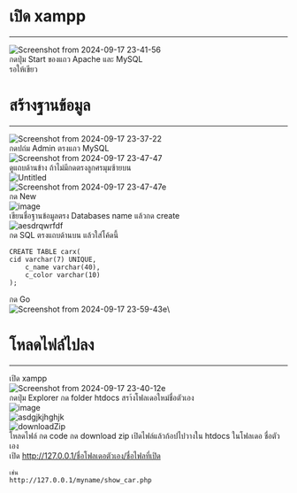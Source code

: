 # เปิด xampp
---
![Screenshot from 2024-09-17 23-41-56](https://github.com/user-attachments/assets/67c37c57-da4d-4d9d-aec3-29c8627ece28) \
กดปุ่ม Start ของแถว Apache และ MySQL\
รอให้เขียว

# สร้างฐานข้อมูล
---
![Screenshot from 2024-09-17 23-37-22](https://github.com/user-attachments/assets/22815731-097f-4ff0-8e00-c430a4e537b5)\
กดปถ่ม Admin ตรงแถว MySQL\
![Screenshot from 2024-09-17 23-47-47](https://github.com/user-attachments/assets/8eac629a-1b2e-4768-a343-027b6c36358f)\
ดูแถบด้านข้าง ถ้าไม่มีกดตรงลูกศรมุมซ้ายบน\
![Untitled](https://github.com/user-attachments/assets/a4c52d52-67ee-447d-a6e2-a86a19a780ad)\
![Screenshot from 2024-09-17 23-47-47e](https://github.com/user-attachments/assets/966cb337-1e20-4736-97f3-f21f0b8667e8)\
กด New\
![image](https://github.com/user-attachments/assets/4ad9ec44-43d6-4e08-991a-d89c1c6eabc9)\
เขียนชื่อฐานข้อมูลตรง  Databases name แล้วกด create\
![aesdrqwrfdf](https://github.com/user-attachments/assets/75950639-d9f8-4259-ae3b-673d8d29da35)\
กด SQL ตรงแถบด้านบน แล้วใส่โค้ดนี้
```
CREATE TABLE carx(
cid varchar(7) UNIQUE,
    c_name varchar(40),
    c_color varchar(10)
);
```
กด Go\
![Screenshot from 2024-09-17 23-59-43e](https://github.com/user-attachments/assets/dff4bb99-c4b5-4e97-9dc3-f49dfe58f5eb)\

# โหลดไฟล์ไปลง
---
เปิด xampp\
![Screenshot from 2024-09-17 23-40-12e](https://github.com/user-attachments/assets/71087045-5c82-4103-bfac-287d251de654)\
กดปุ่ม Explorer กด folder htdocs สรา้งโฟลเดอใหม่ชื่อตัวเอง\
![image](https://github.com/user-attachments/assets/7f24d208-8790-498d-b40c-c3d255db5850)\
![asdgjkjhghjk](https://github.com/user-attachments/assets/3a82d8d1-6aed-44ca-8f5e-30feaa64c8fe)\
![downloadZip](https://github.com/user-attachments/assets/123e48db-d793-4a65-999c-582a719cc6f3)\
โหลดไฟล์ กด code กด download zip เปิดไฟล์แล้วก้อปไปวางใน htdocs ในโฟลเดอ ชื่อตัวเอง\
เปิด http://127.0.0.1/ชื่อโฟลเดอตัวเอง/ชื่อไฟลที่เปิด 
```
เช่น
http://127.0.0.1/myname/show_car.php
```

